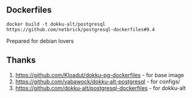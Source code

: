 Dockerfiles
-----------

```
docker build -t dokku-alt/postgresql https://github.com/netbrick/postgresql-dockerfiles#9.4
```

Prepared for debian lovers

Thanks
------

1. https://github.com/Kloadut/dokku-pg-dockerfiles - for base image
2. https://github.com/yabawock/dokku-alt-postgresql - for configs/
3. https://github.com/dokku-alt/postgresql-dockerfiles - for dokku-alt
